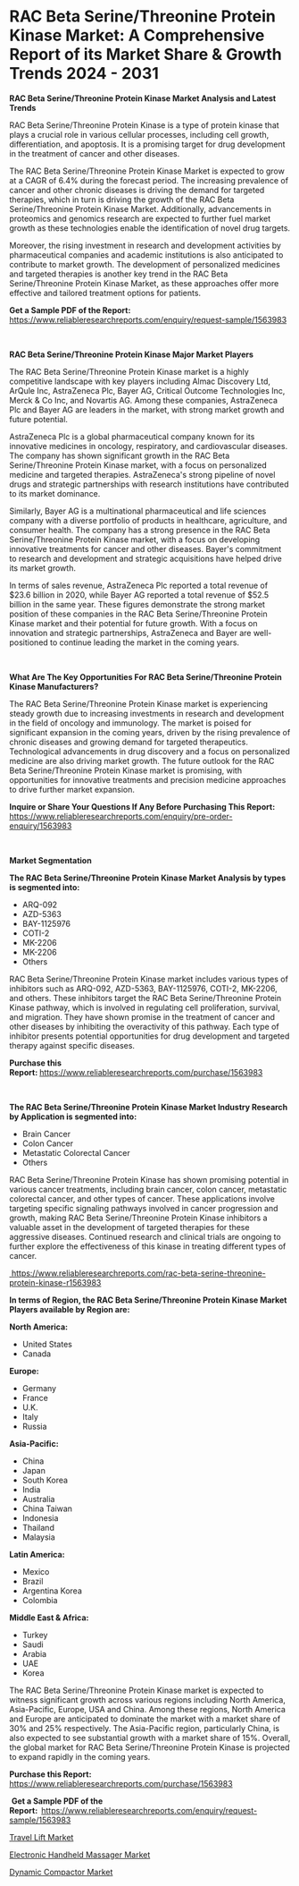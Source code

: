 <p><h1>RAC Beta Serine/Threonine Protein Kinase Market: A Comprehensive Report of its Market Share & Growth Trends 2024 - 2031</h1></p><p><strong>RAC Beta Serine/Threonine Protein Kinase Market Analysis and Latest Trends</strong></p>
<p><p>RAC Beta Serine/Threonine Protein Kinase is a type of protein kinase that plays a crucial role in various cellular processes, including cell growth, differentiation, and apoptosis. It is a promising target for drug development in the treatment of cancer and other diseases.</p><p>The RAC Beta Serine/Threonine Protein Kinase Market is expected to grow at a CAGR of 6.4% during the forecast period. The increasing prevalence of cancer and other chronic diseases is driving the demand for targeted therapies, which in turn is driving the growth of the RAC Beta Serine/Threonine Protein Kinase Market. Additionally, advancements in proteomics and genomics research are expected to further fuel market growth as these technologies enable the identification of novel drug targets.</p><p>Moreover, the rising investment in research and development activities by pharmaceutical companies and academic institutions is also anticipated to contribute to market growth. The development of personalized medicines and targeted therapies is another key trend in the RAC Beta Serine/Threonine Protein Kinase Market, as these approaches offer more effective and tailored treatment options for patients.</p></p>
<p><strong>Get a Sample PDF of the Report:&nbsp;</strong> <a href="https://www.reliableresearchreports.com/enquiry/request-sample/1563983">https://www.reliableresearchreports.com/enquiry/request-sample/1563983</a></p>
<p>&nbsp;</p>
<p><strong>RAC Beta Serine/Threonine Protein Kinase Major Market Players</strong></p>
<p><p>The RAC Beta Serine/Threonine Protein Kinase market is a highly competitive landscape with key players including Almac Discovery Ltd, ArQule Inc, AstraZeneca Plc, Bayer AG, Critical Outcome Technologies Inc, Merck & Co Inc, and Novartis AG. Among these companies, AstraZeneca Plc and Bayer AG are leaders in the market, with strong market growth and future potential.</p><p>AstraZeneca Plc is a global pharmaceutical company known for its innovative medicines in oncology, respiratory, and cardiovascular diseases. The company has shown significant growth in the RAC Beta Serine/Threonine Protein Kinase market, with a focus on personalized medicine and targeted therapies. AstraZeneca's strong pipeline of novel drugs and strategic partnerships with research institutions have contributed to its market dominance.</p><p>Similarly, Bayer AG is a multinational pharmaceutical and life sciences company with a diverse portfolio of products in healthcare, agriculture, and consumer health. The company has a strong presence in the RAC Beta Serine/Threonine Protein Kinase market, with a focus on developing innovative treatments for cancer and other diseases. Bayer's commitment to research and development and strategic acquisitions have helped drive its market growth.</p><p>In terms of sales revenue, AstraZeneca Plc reported a total revenue of $23.6 billion in 2020, while Bayer AG reported a total revenue of $52.5 billion in the same year. These figures demonstrate the strong market position of these companies in the RAC Beta Serine/Threonine Protein Kinase market and their potential for future growth. With a focus on innovation and strategic partnerships, AstraZeneca and Bayer are well-positioned to continue leading the market in the coming years.</p></p>
<p>&nbsp;</p>
<p><strong>What Are The Key Opportunities For RAC Beta Serine/Threonine Protein Kinase Manufacturers?</strong></p>
<p><p>The RAC Beta Serine/Threonine Protein Kinase market is experiencing steady growth due to increasing investments in research and development in the field of oncology and immunology. The market is poised for significant expansion in the coming years, driven by the rising prevalence of chronic diseases and growing demand for targeted therapeutics. Technological advancements in drug discovery and a focus on personalized medicine are also driving market growth. The future outlook for the RAC Beta Serine/Threonine Protein Kinase market is promising, with opportunities for innovative treatments and precision medicine approaches to drive further market expansion.</p></p>
<p><strong>Inquire or Share Your Questions If Any Before Purchasing This Report:</strong> <a href="https://www.reliableresearchreports.com/enquiry/pre-order-enquiry/1563983">https://www.reliableresearchreports.com/enquiry/pre-order-enquiry/1563983</a></p>
<p>&nbsp;</p>
<p><strong>Market Segmentation</strong></p>
<p><strong>The RAC Beta Serine/Threonine Protein Kinase Market Analysis by types is segmented into:</strong></p>
<p><ul><li>ARQ-092</li><li>AZD-5363</li><li>BAY-1125976</li><li>COTI-2</li><li>MK-2206</li><li>MK-2206</li><li>Others</li></ul></p>
<p><p>RAC Beta Serine/Threonine Protein Kinase market includes various types of inhibitors such as ARQ-092, AZD-5363, BAY-1125976, COTI-2, MK-2206, and others. These inhibitors target the RAC Beta Serine/Threonine Protein Kinase pathway, which is involved in regulating cell proliferation, survival, and migration. They have shown promise in the treatment of cancer and other diseases by inhibiting the overactivity of this pathway. Each type of inhibitor presents potential opportunities for drug development and targeted therapy against specific diseases.</p></p>
<p><strong>Purchase this Report:&nbsp;</strong><a href="https://www.reliableresearchreports.com/purchase/1563983">https://www.reliableresearchreports.com/purchase/1563983</a></p>
<p>&nbsp;</p>
<p><strong>The RAC Beta Serine/Threonine Protein Kinase Market Industry Research by Application is segmented into:</strong></p>
<p><ul><li>Brain Cancer</li><li>Colon Cancer</li><li>Metastatic Colorectal Cancer</li><li>Others</li></ul></p>
<p><p>RAC Beta Serine/Threonine Protein Kinase has shown promising potential in various cancer treatments, including brain cancer, colon cancer, metastatic colorectal cancer, and other types of cancer. These applications involve targeting specific signaling pathways involved in cancer progression and growth, making RAC Beta Serine/Threonine Protein Kinase inhibitors a valuable asset in the development of targeted therapies for these aggressive diseases. Continued research and clinical trials are ongoing to further explore the effectiveness of this kinase in treating different types of cancer.</p></p>
<p><a href="https://www.reliableresearchreports.com/rac-beta-serine-threonine-protein-kinase-r1563983">&nbsp;https://www.reliableresearchreports.com/rac-beta-serine-threonine-protein-kinase-r1563983</a></p>
<p><strong>In terms of Region, the RAC Beta Serine/Threonine Protein Kinase Market Players available by Region are:</strong></p>
<p>
    <p> <strong> North America: </strong>
        <ul>
            <li>United States</li>
            <li>Canada</li>
        </ul>
        </p> 
    <p> <strong> Europe: </strong>
        <ul>
            <li>Germany</li>
            <li>France</li>
            <li>U.K.</li>
            <li>Italy</li>
            <li>Russia</li>
        </ul>
        </p> 
    <p> <strong> Asia-Pacific: </strong>
        <ul>
            <li>China</li>
            <li>Japan</li>
            <li>South Korea</li>
            <li>India</li>
            <li>Australia</li>
            <li>China Taiwan</li>
            <li>Indonesia</li>
            <li>Thailand</li>
            <li>Malaysia</li>
        </ul>
        </p> 
    <p> <strong> Latin America: </strong>
        <ul>
            <li>Mexico</li>
            <li>Brazil</li>
            <li>Argentina Korea</li>
            <li>Colombia</li>
        </ul>
        </p> 
    <p> <strong> Middle East & Africa: </strong>
        <ul>
            <li>Turkey</li>
            <li>Saudi</li>
            <li>Arabia</li>
            <li>UAE</li>
            <li>Korea</li>
        </ul>
    </p>
    </p>
<p><p>The RAC Beta Serine/Threonine Protein Kinase market is expected to witness significant growth across various regions including North America, Asia-Pacific, Europe, USA and China. Among these regions, North America and Europe are anticipated to dominate the market with a market share of 30% and 25% respectively. The Asia-Pacific region, particularly China, is also expected to see substantial growth with a market share of 15%. Overall, the global market for RAC Beta Serine/Threonine Protein Kinase is projected to expand rapidly in the coming years.</p></p>
<p><strong>Purchase this Report: </strong><a href="https://www.reliableresearchreports.com/purchase/1563983">https://www.reliableresearchreports.com/purchase/1563983</a></p>
<p>&nbsp;<strong>Get a Sample PDF of the Report:&nbsp;&nbsp;</strong><a href="https://www.reliableresearchreports.com/enquiry/request-sample/1563983">https://www.reliableresearchreports.com/enquiry/request-sample/1563983</a></p>
<p><strong></strong></p>
<p><p><a href="https://www.linkedin.com/pulse/decoding-travel-lift-market-metrics-share-trends-growth-patterns-yesjf">Travel Lift Market</a></p><p><a href="https://www.linkedin.com/pulse/electronic-handheld-massager-market-size-cagr-trends-2024-2030-uzmdf">Electronic Handheld Massager Market</a></p><p><a href="https://www.linkedin.com/pulse/dynamic-compactor-market-report-reveals-latest-trends-growth-o4bse">Dynamic Compactor Market</a></p></p>
